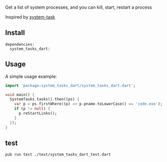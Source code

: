 Get a list of system processes, and you can kill, start, restart a process

Inspired by [system-task](https://github.com/januwA/system-task)

## Install
```yarn
dependencies:
  system_tasks_dart:
```

## Usage

A simple usage example:

```dart
import 'package:system_tasks_dart/system_tasks_dart.dart';

void main() {
  SystemTasks.tasks().then((ps) {
    var p = ps.firstWhere((p) => p.pname.toLowerCase() == 'code.exe');
    if (p != null) {
      p.reStartLinks();
    }
  });
}
```


## test
```sh
pub run test ./test/system_tasks_dart_test.dart
```